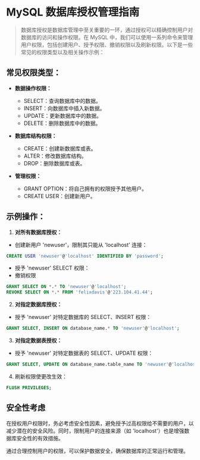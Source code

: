 # MySQL 数据库授权管理指南

> 数据库授权是数据库管理中至关重要的一环，通过授权可以精确控制用户对数据库的访问和操作权限。在 MySQL 中，我们可以使用一系列命令来管理用户权限，包括创建用户、授予权限、撤销权限以及刷新权限。以下是一些常见的权限类型以及相关操作示例：

## 常见权限类型：

- **数据操作权限：**
  - SELECT：查询数据库中的数据。
  - INSERT：向数据库中插入新数据。
  - UPDATE：更新数据库中的数据。
  - DELETE：删除数据库中的数据。

- **数据库结构权限：**
  - CREATE：创建新数据库或表。
  - ALTER：修改数据库结构。
  - DROP：删除数据库或表。

- **管理权限：**
  - GRANT OPTION：将自己拥有的权限授予其他用户。
  - CREATE USER：创建新用户。

## 示例操作：

1. **对所有数据库授权：**

- 创建新用户 'newuser'，限制其只能从 'localhost' 连接：

```sql
CREATE USER 'newuser'@'localhost' IDENTIFIED BY 'password';
```

- 授予 'newuser' SELECT 权限：
- 撤销权限

```sql
GRANT SELECT ON *.* TO 'newuser'@'localhost';
REVOKE SELECT ON *.* FROM 'felixdavis'@'223.104.41.44';
```

2. **对指定数据库授权：**

- 授予 'newuser' 对特定数据库的 SELECT、INSERT 权限：

```sql
GRANT SELECT, INSERT ON database_name.* TO 'newuser'@'localhost';
```

3. **对指定数据表授权：**

- 授予 'newuser' 对特定数据表的 SELECT、UPDATE 权限：

```sql
GRANT SELECT, UPDATE ON database_name.table_name TO 'newuser'@'localhost'
```

4. 刷新权限使更改生效：

```sql
FLUSH PRIVILEGES;
```

## 安全性考虑

在授权用户权限时，务必考虑安全性因素，避免授予过高权限给不需要的用户，以减少潜在的安全风险。同时，限制用户的连接来源（如 'localhost'）也是增强数据库安全性的有效措施。

通过合理控制用户的权限，可以保护数据安全，确保数据库的正常运行和管理。
